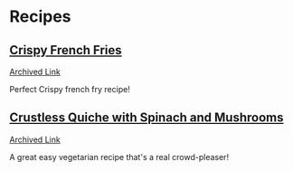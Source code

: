 # Recipes

## [Crispy French Fries](https://www.recipetineats.com/french-fries/)

[Archived Link](https://web.archive.org/web/20240803074831/https://www.recipetineats.com/french-fries/)

Perfect Crispy french fry recipe!

## [Crustless Quiche with Spinach and Mushrooms](https://www.themediterraneandish.com/mushroom-spinach-crustless-quiche/)

[Archived Link](https://web.archive.org/web/20240802010738/https://www.themediterraneandish.com/mushroom-spinach-crustless-quiche/)

A great easy vegetarian recipe that's a real crowd-pleaser!
